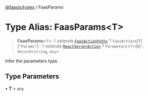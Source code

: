 [@faasjs/types](../README.md) / FaasParams

# Type Alias: FaasParams\<T\>

> **FaasParams**\<`T`\>: `T` *extends* [`FaasActionPaths`](FaasActionPaths.md) ? `FaasActions`\[`T`\]\[`"Params"`\] : `T` *extends* [`ReactServerAction`](ReactServerAction.md) ? `Parameters`\<`T`\>\[`0`\] : `Record`\<`string`, `any`\>

Infer the parameters type.

## Type Parameters

• **T** = `any`
